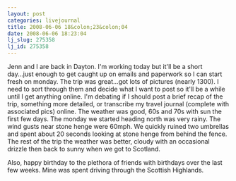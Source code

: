 ```yaml
---
layout: post
categories: livejournal
title: 2008-06-06 18&colon;23&colon;04
date: 2008-06-06 18:23:04
lj_slug: 275358
lj_id: 275358
---
```

Jenn and I are back in Dayton. I'm working today but it'll be a short day...just enough to get caught up on emails and paperwork so I can start fresh on monday. The trip was great...got lots of pictures (nearly 1300). I need to sort through them and decide what I want to post so it'll be a while until I get anything online. I'm debating if I should post a brief recap of the trip, something more detailed, or transcribe my travel journal (complete with associated pics) online. The weather was good, 60s and 70s with sun the first few days. The monday we started heading north was very rainy. The wind gusts near stone henge were 60mph. We quickly ruined two umbrellas and spent about 20 seconds looking at stone henge from behind the fence. The rest of the trip the weather was better, cloudy with an occasional drizzle then back to sunny when we got to Scotland.  



Also, happy birthday to the plethora of friends with birthdays over the last few weeks. Mine was spent driving through the Scottish Highlands.

